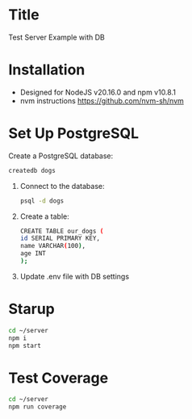 
# Title

Test Server Example with DB

# Installation

- Designed for NodeJS v20.16.0 and npm v10.8.1
- nvm instructions <https://github.com/nvm-sh/nvm>

# Set Up PostgreSQL

Create a PostgreSQL database:

```bash
createdb dogs
```

1. Connect to the database:

    ```bash
    psql -d dogs
    ```

2. Create a table:

    ```bash
    CREATE TABLE our_dogs (
    id SERIAL PRIMARY KEY,
    name VARCHAR(100),
    age INT
    );
    ```

3. Update .env file with DB settings

# Starup

```bash
cd ~/server
npm i
npm start
```

# Test Coverage

```bash
cd ~/server
npm run coverage
```
